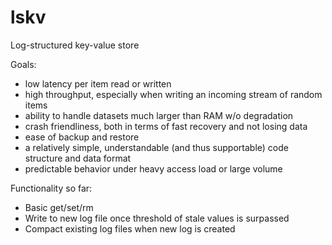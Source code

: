 # lskv
Log-structured key-value store

Goals:
- low latency per item read or written
- high throughput, especially when writing an incoming stream of random items
- ability to handle datasets much larger than RAM w/o degradation
- crash friendliness, both in terms of fast recovery and not losing data
- ease of backup and restore
- a relatively simple, understandable (and thus supportable) code structure and data format
- predictable behavior under heavy access load or large volume

Functionality so far:
- Basic get/set/rm 
- Write to new log file once threshold of stale values is surpassed
- Compact existing log files when new log is created
